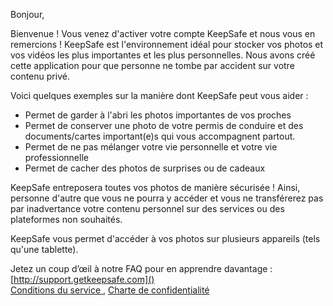 Bonjour,

Bienvenue ! Vous venez d'activer votre compte KeepSafe et nous vous en remercions ! KeepSafe est l'environnement idéal pour stocker vos photos et vos vidéos les plus importantes et les plus personnelles. Nous avons créé cette application pour que personne ne tombe par accident sur votre contenu privé.

Voici quelques exemples sur la manière dont KeepSafe peut vous aider :

* Permet de garder à l'abri les photos importantes de vos proches
* Permet de conserver une photo de votre permis de conduire et des documents/cartes important(e)s qui vous accompagnent partout.
* Permet de ne pas mélanger votre vie personnelle et votre vie professionnelle
* Permet de cacher des photos de surprises ou de cadeaux

KeepSafe entreposera toutes vos photos de manière sécurisée ! Ainsi, personne d'autre que vous ne pourra y accéder et vous ne transférerez pas par inadvertance votre contenu personnel sur des services ou des plateformes non souhaités.

KeepSafe vous permet d'accéder à vos photos sur plusieurs appareils (tels qu'une tablette).

Jetez un coup d’œil à notre FAQ pour en apprendre davantage :
[http://support.getkeepsafe.com]()  
[Conditions du service ](https://www.getkeepsafe.com/privacy.html#terms), [Charte de confidentialité](http://getkeepsafe.com/privacy.html) 